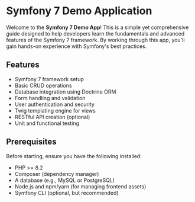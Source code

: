 # Symfony 7 Demo Application

Welcome to the **Symfony 7 Demo App**! This is a simple yet comprehensive guide designed to help developers learn the fundamentals and advanced features of the Symfony 7 framework. By working through this app, you'll gain hands-on experience with Symfony's best practices.

## Features

- Symfony 7 framework setup
- Basic CRUD operations
- Database integration using Doctrine ORM
- Form handling and validation
- User authentication and security
- Twig templating engine for views
- RESTful API creation (optional)
- Unit and functional testing

## Prerequisites

Before starting, ensure you have the following installed:

- PHP >= 8.2
- Composer (dependency manager)
- A database (e.g., MySQL or PostgreSQL)
- Node.js and npm/yarn (for managing frontend assets)
- Symfony CLI (optional, but recommended)